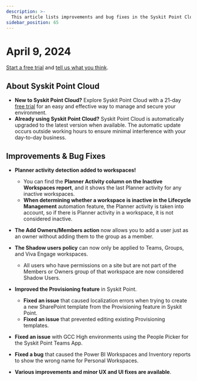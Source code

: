 ```yaml
---
description: >-
  This article lists improvements and bug fixes in the Syskit Point Cloud version 2024.2.46.32
sidebar_position: 65
---
```


# April 9, 2024

[Start a free trial](https://www.syskit.com/products/point/free-trial/) and [tell us what you think](https://www.syskit.com/company/contact-us/).


## About Syskit Point Cloud

* **New to Syskit Point Cloud?** Explore Syskit Point Cloud with a 21-day [free trial](https://www.syskit.com/products/point/free-trial/) for an easy and effective way to manage and secure your environment.
* **Already using Syskit Point Cloud?** Syskit Point Cloud is automatically upgraded to the latest version when available. The automatic update occurs outside working hours to ensure minimal interference with your day-to-day business.

## Improvements & Bug Fixes

* **Planner activity detection added to workspaces!**
  * You can find the **Planner Activity column on the Inactive Workspaces report**, and it shows the last Planner activity for any inactive workspaces. 
  * **When determining whether a workspace is inactive in the Lifecycle Management** automation feature, the Planner activity is taken into account, so if there is Planner activity in a workspace, it is not considered inactive.

* **The Add Owners/Members action** now allows you to add a user just as an owner without adding them to the group as a member.

* **The Shadow users policy** can now only be applied to Teams, Groups, and Viva Engage workspaces.
  * All users who have permissions on a site but are not part of the Members or Owners group of that workspace are now considered Shadow Users.

* **Improved the Provisioning feature** in Syskit Point.
  * **Fixed an issue** that caused localization errors when trying to create a new SharePoint template from the Provisioning feature in Syskit Point.
  * **Fixed an issue** that prevented editing existing Provisioning templates.

* **Fixed an issue** with GCC High environments using the People Picker for the Syskit Point Teams App.

* **Fixed a bug** that caused the Power BI Workspaces and Inventory reports to show the wrong name for Personal Workspaces. 

* **Various improvements and minor UX and UI fixes are available**.